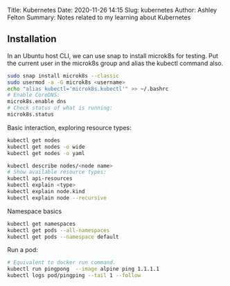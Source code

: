 Title: Kubernetes
Date: 2020-11-26 14:15
Slug: kubernetes
Author: Ashley Felton
Summary: Notes related to my learning about Kubernetes

Installation
-----

In an Ubuntu host CLI, we can use snap to install microk8s for testing.
Put the current user in the microk8s group and alias the kubectl command also.

~~~bash
sudo snap install microk8s --classic
sudo usermod -a -G microk8s <username>
echo "alias kubectl='microk8s.kubectl'" >> ~/.bashrc
# Enable CoreDNS:
microk8s.enable dns
# Check status of what is running:
microk8s.status
~~~

Basic interaction, exploring resource types:

~~~bash
kubectl get nodes
kubectl get nodes -o wide
kubectl get nodes -o yaml

kubectl describe nodes/<node name>
# Show available resource types:
kubectl api-resources
kubectl explain <type>
kubectl explain node.kind
kubectl explain node --recursive
~~~

Namespace basics

~~~bash
kubectl get namespaces
kubectl get pods --all-namespaces
kubectl get pods --namespace default
~~~

Run a pod:

~~~bash
# Equivalent to docker run command.
kubectl run pingpong  --image alpine ping 1.1.1.1
kubectl logs pod/pingping --tail 1 --follow
~~~
